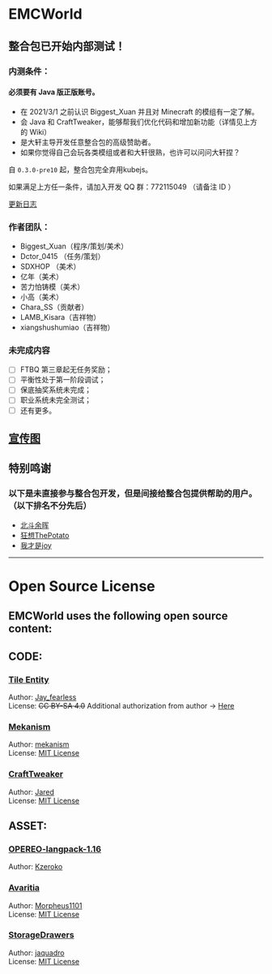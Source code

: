# EMCWorld

## 整合包已开始内部测试！  
  
### 内测条件： 
#### 必须要有 Java 版正版账号。
- 在 2021/3/1 之前认识 Biggest_Xuan 并且对 Minecraft 的模组有一定了解。  
- 会 Java 和 CraftTweaker，能够帮我们优化代码和增加新功能（详情见上方的 Wiki）  
- 是大轩主导开发任意整合包的高级赞助者。  
- 如果你觉得自己会玩各类模组或者和大轩很熟，也许可以问问大轩捏？
  
自 `0.3.0-pre10` 起，整合包完全弃用kubejs。
  
如果满足上方任一条件，请加入开发 QQ 群：772115049 （请备注 ID ）  
  
[更新日志](https://www.kdocs.cn/l/cmWg2YY8ecuW)

### 作者团队：
- Biggest_Xuan（程序/策划/美术）
- Dctor_0415 （任务/策划）
- SDXHOP （美术）
- 亿年（美术）
- 苦力怕铸模（美术）
- 小高（美术）
- Chara_SS（贡献者）
- LAMB_Kisara（吉祥物）
- xiangshushumiao（吉祥物）
  
### 未完成内容
- [ ] FTBQ 第三章起无任务奖励；  
- [ ] 平衡性处于第一阶段调试；  
- [ ] 保底抽奖系统未完成；  
- [ ] 职业系统未完全测试；  
- [ ] 还有更多。  
  
[宣传图](https://biggestxuan.top/emcworld/banner.png)
---
## 特别鸣谢  
### 以下是未直接参与整合包开发，但是间接给整合包提供帮助的用户。（以下排名不分先后）  
- [北斗余晖](https://center.mcmod.cn/219479)
- [狂想ThePotato](https://center.mcmod.cn/257643)  
- [我才是joy](https://center.mcmod.cn/71683)
  
--- 
# Open Source License
## EMCWorld uses the following open source content:
  
## CODE:
  
### [Tile Entity](https://blog.csdn.net/Jay_fearless/article/details/125549815)  
Author: [Jay_fearless](https://blog.csdn.net/Jay_fearless)  
License: ~~CC BY-SA 4.0~~ Additional authorization from author -> [Here](https://biggestxuan.top/emcworld/license/license.png)

### [Mekanism](https://github.com/mekanism/Mekanism)  
Author: [mekanism](https://github.com/mekanism)  
License: [MIT License](https://github.com/mekanism/Mekanism/blob/1.16.x/LICENSE) 
  
### [CraftTweaker](https://github.com/CraftTweaker/CraftTweaker)  
Author: [Jared](https://github.com/jaredlll08)  
License: [MIT License](https://github.com/CraftTweaker/CraftTweaker/blob/1.16/LICENSE)

## ASSET:  
  
### [OPEREO-langpack-1.16](https://github.com/Kzeroko/OPEREO-langpack-1.16)  
Author: [Kzeroko](https://github.com/Kzeroko)  
  
### [Avaritia](https://github.com/Morpheus1101/Avaritia)  
Author: [Morpheus1101](https://github.com/Morpheus1101)  
License: [MIT License](https://github.com/Morpheus1101/Avaritia/blob/master/README.md)  
  
### [StorageDrawers](https://github.com/jaquadro/StorageDrawers)  
Author: [jaquadro](https://github.com/jaquadro)  
License: [MIT License](https://github.com/jaquadro/StorageDrawers/blob/1.16/LICENSE)
